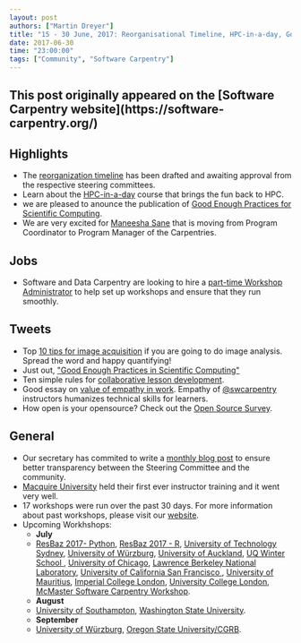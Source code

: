 ```yaml
---
layout: post
authors: ["Martin Dreyer"]
title: "15 - 30 June, 2017: Reorganisational Timeline, HPC-in-a-day, Good Enough Practices for Scientific Computing, Opensource Survey."
date: 2017-06-30
time: "23:00:00"
tags: ["Community", "Software Carpentry"]
---
```


<h2>This post originally appeared on the [Software Carpentry website](https://software-carpentry.org/)</h2>

## Highlights
* The [reorganization timeline]({{site.baseurl}}/blog/2017/06/merger.html) has been drafted and awaiting approval from the respective steering committees.
* Learn about the [HPC-in-a-day]({{site.baseurl}}/blog/2017/06/hpccarpentry.html) course that brings the fun back to HPC.
* we are pleased to anounce the publication of [Good Enough Practices for Scientific Computing]({{site.baseurl}}/blog/2017/06/good-enough.html).
* We are very excited for [Maneesha Sane]({{site.baseurl}}/blog/2017/06/ws-admin.html) that is moving from Program Coordinator to Program Manager of the Carpentries.

## Jobs
* Software and Data Carpentry are looking to hire a [part-time Workshop Administrator]({{site.baseurl}}/blog/2017/06/ws-admin.html) to help set up workshops and ensure that they run smoothly.

## Tweets
* Top [10 tips for image acquisition](https://blog.cellprofiler.org/2017/06/15/quantifying-microscopy-images-top-10-tips-for-image-acquisition/) if you are going to do image analysis. Spread the word and happy quantifying!
* Just out, ["Good Enough Practices in Scientific Computing"](http://journals.plos.org/ploscompbiol/article?id=10.1371/journal.pcbi.1005510)
* Ten simple rules for [collaborative lesson development](https://github.com/swcarpentry/collaborative-lesson-development).
* Good essay on [value of empathy in work](https://aeon.co/essays/the-key-to-jobs-in-the-future-is-not-college-but-compassion). Empathy of [@swcarpentry](https://twitter.com/swcarpentry) instructors humanizes technical skills for learners.
* How open is your opensource? Check out the [Open Source Survey](http://opensourcesurvey.org/2017/).

## General
* Our secretary has commited to write a [monthly blog post]({{site.baseurl}}/blog/2017/06/secretaryupdate.html) to ensure better transparency between the Steering Committee and the community.
* [Macquire University]({{site.baseurl}}/blog/2017/06/mqu-ttt.html) held their first ever instructor training and it went very well.
* 17 workshops were run over the past 30 days. For more information about past workshops, please visit our [website]({{site.baseurl}}/workshops/past/).
* Upcoming Workhshops:
  * **July**
  * [ResBaz 2017- Python](https://intersectaustralia.github.io/2017-07-03-ResBaz-Python/), [ResBaz 2017 - R](https://intersectaustralia.github.io/2017-07-03-ResBaz-R/), [University of Technology Sydney](https://jduckles.github.io/2017-07-03-sydney-resbaz-r-novice/), [University of Würzburg](https://swcarpentry-wuerzburg.github.io/2017-07-03-wuerzburg/), [University of Auckland](https://uoa-eresearch.github.io/UoA-SWC/),  [UQ Winter School ](https://bio-swc-bne.github.io/2017-07-10-uqws/), [University of Chicago](https://rcc-uchicago.github.io/2017-07-11-uchicago/), [Lawrence Berkeley National Laboratory](https://jlant.github.io/2017-07-12-lawrence-berkeley-lab/), [University of California San Francisco ](https://ucsf-ckm.github.io/2017-07-15-ucsf-python/), [University of Mauritius](https://chpc-carpentry.github.io/2017-07-19-Mauritius/), [Imperial College London](https://mkuzak.github.io/2017-07-19-imperial/), [University College London](http://rits.github-pages.ucl.ac.uk/2017-07-25-UCL_software_carpentry/), [McMaster Software Carpentry Workshop](https://jcszamosi.github.io/2017-07-27-McMaster/).
  * **August**
  * [University of Southampton](https://southampton-rsg.github.io/2017-08-01-southampton-swc/), [Washington State University](https://stephlabou.github.io/2017-08-16-wsu/).
  * **September**
  * [University of Würzburg](https://swcarpentry-wuerzburg.github.io/2017-09-04-wuerzburg/), [Oregon State University/CGRB](https://oneilsh.github.io/2017-09-14-osucgrb/).
